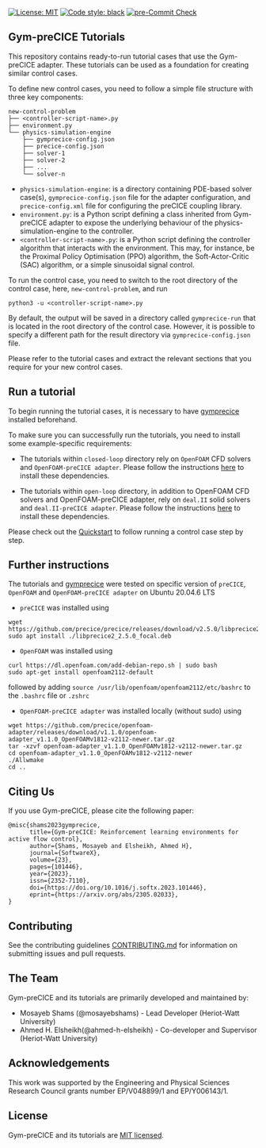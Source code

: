 [![License: MIT](https://img.shields.io/badge/License-MIT-blue.svg)](https://github.com/gymprecice/gymprecice/blob/master/LICENSE.md)
[![Code style: black](https://img.shields.io/badge/code%20style-black-000000.svg)](https://github.com/psf/black)
[![pre-Commit Check](https://github.com/gymprecice/tutorials/actions/workflows/pre-commit.yml/badge.svg)](https://github.com/gymprecice/tutorials/actions/workflows/pre-commit.yml)
## Gym-preCICE Tutorials

This repository contains ready-to-run tutorial cases that use the Gym-preCICE adapter. These tutorials can be used as a foundation for creating similar control cases.

To define new control cases, you need to follow a simple file structure with three key components:
```
new-control-problem
├── <controller-script-name>.py
├── environment.py
└── physics-simulation-engine
    ├── gymprecice-config.json
    ├── precice-config.json
    ├── solver-1
    ├── solver-2
    ├── ...
    └── solver-n
```
- `physics-simulation-engine`: is a directory containing PDE-based solver case(s), `gymprecice-config.json` file for the adapter configuration, and `precice-config.xml` file for configuring the preCICE coupling library.
- `environment.py`: is a Python script defining a class inherited from Gym-preCICE adapter to expose the underlying behaviour of the physics-simulation-engine to the controller.
- `<controller-script-name>.py`: is a Python script defining the controller algorithm that interacts with the environment. This may, for instance, be the Proximal Policy Optimisation (PPO) algorithm, the Soft-Actor-Critic (SAC) algorithm, or a simple sinusoidal signal control.

To run the control case, you need to switch to the root directory of the control case, here, `new-control-problem`, and run
 ```
 python3 -u <controller-script-name>.py
 ```
By default, the output will be saved in a directory called `gymprecice-run` that is located in the root directory of the control case. However, it is possible to specify a different path for the result directory via `gymprecice-config.json` file.

Please refer to the tutorial cases and extract the relevant sections that you require for your new control cases.


## Run a tutorial
To begin running the tutorial cases, it is necessary to have [gymprecice](https://github.com/gymprecice/gymprecice) installed beforehand.

To make sure you can successfully run the tutorials, you need to install some example-specific requirements:

- The tutorials within `closed-loop` directory rely on `OpenFOAM` CFD solvers and `OpenFOAM-preCICE adapter`. Please follow the instructions [here](https://precice.org/adapter-openfoam-overview.html) to install these dependencies.

- The tutorials within `open-loop` directory, in addition to OpenFOAM CFD solvers and OpenFOAM-preCICE adapter, rely on `deal.II` solid solvers and `deal.II-preCICE adapter`. Please follow the instructions [here](https://precice.org/adapter-dealii-overview.html) to install these dependencies.

Please check out the [Quickstart](https://github.com/gymprecice/gymprecice-tutorials/blob/master/quickstart/quickstart.ipynb) to follow running a control case step by step.

## Further instructions
The tutorials and [gymprecice](https://github.com/gymprecice/gymprecice) were tested on specific version of `preCICE`, `OpenFOAM` and `OpenFOAM-preCICE adapter` on Ubuntu 20.04.6 LTS

- `preCICE` was installed using
```
wget https://github.com/precice/precice/releases/download/v2.5.0/libprecice2_2.5.0_focal.deb
sudo apt install ./libprecice2_2.5.0_focal.deb
```
- `OpenFOAM` was installed using
```
curl https://dl.openfoam.com/add-debian-repo.sh | sudo bash
sudo apt-get install openfoam2112-default
```
followed by adding `source /usr/lib/openfoam/openfoam2112/etc/bashrc` to the `.bashrc` file or `.zshrc`
- `OpenFOAM-preCICE adapter` was installed locally (without sudo) using
```
wget https://github.com/precice/openfoam-adapter/releases/download/v1.1.0/openfoam-adapter_v1.1.0_OpenFOAMv1812-v2112-newer.tar.gz
tar -xzvf openfoam-adapter_v1.1.0_OpenFOAMv1812-v2112-newer.tar.gz
cd openfoam-adapter_v1.1.0_OpenFOAMv1812-v2112-newer
./Allwmake
cd ..
```

## Citing Us

If you use Gym-preCICE, please cite the following paper:

```
@misc{shams2023gymprecice,
      title={Gym-preCICE: Reinforcement learning environments for active flow control},
      author={Shams, Mosayeb and Elsheikh, Ahmed H},
      journal={SoftwareX},
      volume={23},
      pages={101446},
      year={2023},
      issn={2352-7110},
      doi={https://doi.org/10.1016/j.softx.2023.101446},
      eprint={https://arxiv.org/abs/2305.02033},
}
```


## Contributing

See the contributing guidelines [CONTRIBUTING.md](https://github.com/gymprecice/tutorials/blob/main/CONTRIBUTING.md)
for information on submitting issues and pull requests.


## The Team

Gym-preCICE and its tutorials are primarily developed and maintained by:
- Mosayeb Shams (@mosayebshams) - Lead Developer (Heriot-Watt University)
- Ahmed H. Elsheikh(@ahmed-h-elsheikh) - Co-developer and Supervisor (Heriot-Watt University)


## Acknowledgements

This work was supported by the Engineering and Physical Sciences Research Council grants number EP/V048899/1 and EP/Y006143/1.


## License

Gym-preCICE and its tutorials are [MIT licensed](https://github.com/gymprecice/tutorials/blob/main/LICENSE).
